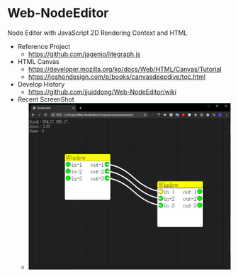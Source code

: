# Web-NodeEditor
Node Editor with JavaScript 2D Rendering Context and HTML

- Reference Project
  - https://github.com/jagenjo/litegraph.js
- HTML Canvas
  - https://developer.mozilla.org/ko/docs/Web/HTML/Canvas/Tutorial
  - https://joshondesign.com/p/books/canvasdeepdive/toc.html
- Develop History
  - https://github.com/jjuiddong/Web-NodeEditor/wiki
- Recent ScreenShot
  - <img src="https://github.com/jjuiddong/Web-NodeEditor/blob/master/Doc/link.jpg?raw=true" width="500px"/>
  
